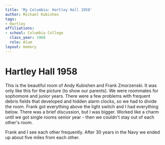 ```yaml
---
title: 'My Columbia: Hartley Hall 1958'
author: Michael Kubishen
tags:
- Hartley
affiliations:
- school: Columbia College
  class_year: 1960
  role: Alum
layout: memory
---
```


# Hartley Hall 1958

This is the beautiful room of Andy Kubishen and Frank Zmorzenski. It was only like this for the picture (to show our parents). We were roommates for sophomore and junior years. There were a few problems with frequent debris fields that developed and hidden alarm clocks, so we had to divide the room. Frank got everything above the light switch and I had everything below. There was a brief discussion, but I was bigger. Worked like a charm until we got single rooms senior year - then we couldn't stay out of each other's room.

Frank and I see each other frequently. After 30 years in the Navy we ended up about five miles from each other.
